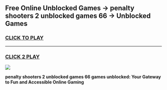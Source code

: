 
## Free Online Unblocked Games → penalty shooters 2 unblocked games 66 → Unblocked Games
<h3>
<a href="https://premium.freeplayer.one?title=penalty_shooters_2_unblocked_games_66&ref=21F">CLICK TO PLAY</a></h3>
<hr>

<h3>
<a href="https://premium.freeplayer.one?title=penalty_shooters_2_unblocked_games_66&ref=21F">CLICK 2 PLAY</a>
  
</h3>

<a href="https://premium.freeplayer.one?title=penalty_shooters_2_unblocked_games_66&ref=21F/"><img src="https://clearcache.store/games.png"></a>


**penalty shooters 2 unblocked games 66 games unblocked: Your Gateway to Fun and Accessible Online Gaming**
